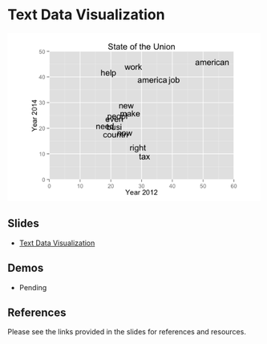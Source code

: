 Text Data Visualization
==============================

![Frequency Plot](img/sotu_freq.png)

Slides
------------------------------

- [Text Data Visualization](#)

Demos
------------------------------

- Pending

References
------------------------------

Please see the links provided in the slides for references and resources.
